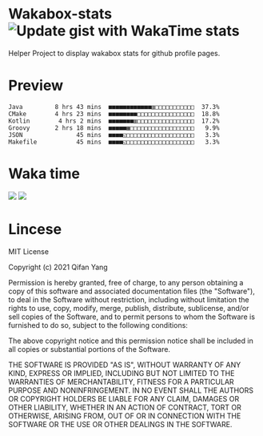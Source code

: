  # Wakabox-stats ![Update gist with WakaTime stats](https://github.com/underwindfall/wakabox-stats/workflows/Update%20gist%20with%20WakaTime%20stats/badge.svg)

  Helper Project to display wakabox stats for github profile pages. 
 # Preview 
  
  ```  
 Java         8 hrs 43 mins  ■■■■■■■■■■■■▥□□□□□□□□□□□  37.3%
CMake        4 hrs 23 mins  ■■■■■■■■□□□□□□□□□□□□□□□□  18.8%
Kotlin        4 hrs 2 mins  ■■■■■■■▥□□□□□□□□□□□□□□□□  17.2%
Groovy       2 hrs 18 mins  ■■■■■▦□□□□□□□□□□□□□□□□□□   9.9%
JSON               45 mins  ■■■■◱□□□□□□□□□□□□□□□□□□□   3.3%
Makefile           45 mins  ■■■■◱□□□□□□□□□□□□□□□□□□□   3.3% 
 ``` 
  
 
 
  
  # Waka time 

  ![](https://wakatime.com/share/@underwindfall/04fb31b6-0c1f-434d-b3a5-ac5e62f5364c.svg)
  ![](https://wakatime.com/share/@underwindfall/3d98f640-5c0f-4faf-b8df-1c48dec045b2.svg)
  
  # Lincese 

  MIT License

  Copyright (c) 2021 Qifan Yang
  
  Permission is hereby granted, free of charge, to any person obtaining a copy
  of this software and associated documentation files (the "Software"), to deal
  in the Software without restriction, including without limitation the rights
  to use, copy, modify, merge, publish, distribute, sublicense, and/or sell
  copies of the Software, and to permit persons to whom the Software is
  furnished to do so, subject to the following conditions:
  
  The above copyright notice and this permission notice shall be included in all
  copies or substantial portions of the Software.
  
  THE SOFTWARE IS PROVIDED "AS IS", WITHOUT WARRANTY OF ANY KIND, EXPRESS OR
  IMPLIED, INCLUDING BUT NOT LIMITED TO THE WARRANTIES OF MERCHANTABILITY,
  FITNESS FOR A PARTICULAR PURPOSE AND NONINFRINGEMENT. IN NO EVENT SHALL THE
  AUTHORS OR COPYRIGHT HOLDERS BE LIABLE FOR ANY CLAIM, DAMAGES OR OTHER
  LIABILITY, WHETHER IN AN ACTION OF CONTRACT, TORT OR OTHERWISE, ARISING FROM,
  OUT OF OR IN CONNECTION WITH THE SOFTWARE OR THE USE OR OTHER DEALINGS IN THE
  SOFTWARE.
